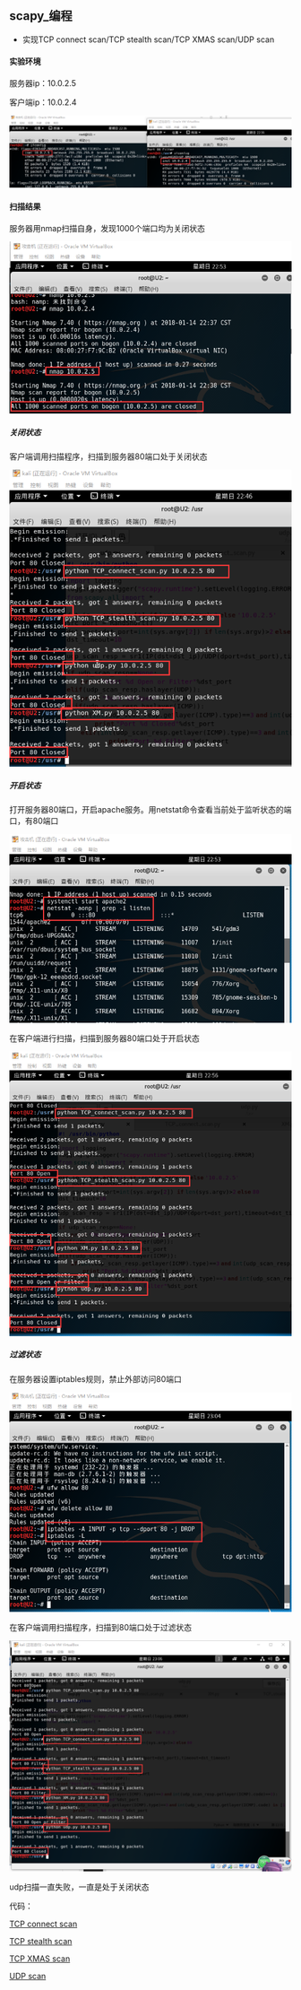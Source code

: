 ## scapy_编程

- 实现TCP connect scan/TCP stealth scan/TCP XMAS scan/UDP scan

#### 实验环境

服务器ip：10.0.2.5

客户端ip：10.0.2.4

![image](1.png)

#### 扫描结果

服务器用nmap扫描自身，发现1000个端口均为关闭状态

![image](2.png)

##### 关闭状态

客户端调用扫描程序，扫描到服务器80端口处于关闭状态

![image](3.png)

##### 开启状态

打开服务器80端口，开启apache服务。用netstat命令查看当前处于监听状态的端口，有80端口

![image](4.png)

在客户端进行扫描，扫描到服务器80端口处于开启状态

![image](5.png)

##### 过滤状态

在服务器设置iptables规则，禁止外部访问80端口

![image](6.png)

在客户端调用扫描程序，扫描到80端口处于过滤状态

![image](7.png)

udp扫描一直失败，一直是处于关闭状态

代码：

[TCP connect scan]()

[TCP stealth scan]()

[TCP XMAS scan]()

[UDP scan]()